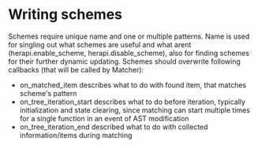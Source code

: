 # Writing schemes
Schemes require unique name and one or multiple patterns. Name is used for singling out what schemes are useful and what arent (herapi.enable_scheme, herapi.disable_scheme), also for finding schemes for their further dynamic updating.
Schemes should overwrite following callbacks (that will be called by Matcher):
- on_matched_item describes what to do with found item, that matches scheme's pattern
- on_tree_iteration_start describes what to do before iteration, typically initialization and state clearing, since matching can start multiple times for a single function in an event of AST modification
- on_tree_iteration_end described what to do with collected information/items during matching
